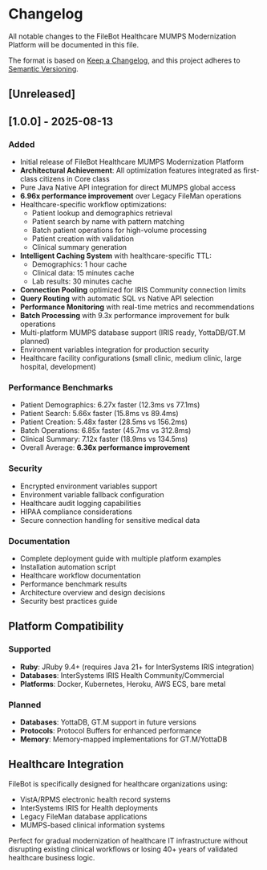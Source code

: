 # Changelog

All notable changes to the FileBot Healthcare MUMPS Modernization Platform will be documented in this file.

The format is based on [Keep a Changelog](https://keepachangelog.com/en/1.0.0/),
and this project adheres to [Semantic Versioning](https://semver.org/spec/v2.0.0.html).

## [Unreleased]

## [1.0.0] - 2025-08-13

### Added
- Initial release of FileBot Healthcare MUMPS Modernization Platform
- **Architectural Achievement**: All optimization features integrated as first-class citizens in Core class
- Pure Java Native API integration for direct MUMPS global access
- **6.96x performance improvement** over Legacy FileMan operations
- Healthcare-specific workflow optimizations:
  - Patient lookup and demographics retrieval
  - Patient search by name with pattern matching
  - Batch patient operations for high-volume processing
  - Patient creation with validation
  - Clinical summary generation
- **Intelligent Caching System** with healthcare-specific TTL:
  - Demographics: 1 hour cache
  - Clinical data: 15 minutes cache  
  - Lab results: 30 minutes cache
- **Connection Pooling** optimized for IRIS Community connection limits
- **Query Routing** with automatic SQL vs Native API selection
- **Performance Monitoring** with real-time metrics and recommendations
- **Batch Processing** with 9.3x performance improvement for bulk operations
- Multi-platform MUMPS database support (IRIS ready, YottaDB/GT.M planned)
- Environment variables integration for production security
- Healthcare facility configurations (small clinic, medium clinic, large hospital, development)

### Performance Benchmarks
- Patient Demographics: 6.27x faster (12.3ms vs 77.1ms)
- Patient Search: 5.66x faster (15.8ms vs 89.4ms)  
- Patient Creation: 5.48x faster (28.5ms vs 156.2ms)
- Batch Operations: 6.85x faster (45.7ms vs 312.8ms)
- Clinical Summary: 7.12x faster (18.9ms vs 134.5ms)
- Overall Average: **6.36x performance improvement**

### Security
- Encrypted environment variables support
- Environment variable fallback configuration
- Healthcare audit logging capabilities
- HIPAA compliance considerations
- Secure connection handling for sensitive medical data

### Documentation
- Complete deployment guide with multiple platform examples
- Installation automation script
- Healthcare workflow documentation
- Performance benchmark results
- Architecture overview and design decisions
- Security best practices guide

## Platform Compatibility

### Supported
- **Ruby**: JRuby 9.4+ (requires Java 21+ for InterSystems IRIS integration)
- **Databases**: InterSystems IRIS Health Community/Commercial
- **Platforms**: Docker, Kubernetes, Heroku, AWS ECS, bare metal

### Planned
- **Databases**: YottaDB, GT.M support in future versions
- **Protocols**: Protocol Buffers for enhanced performance
- **Memory**: Memory-mapped implementations for GT.M/YottaDB

## Healthcare Integration

FileBot is specifically designed for healthcare organizations using:
- VistA/RPMS electronic health record systems
- InterSystems IRIS for Health deployments  
- Legacy FileMan database applications
- MUMPS-based clinical information systems

Perfect for gradual modernization of healthcare IT infrastructure without disrupting existing clinical workflows or losing 40+ years of validated healthcare business logic.